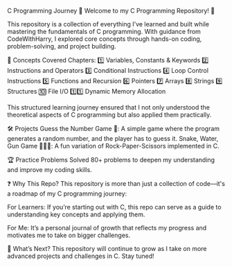 C Programming Journey 🚀
Welcome to my C Programming Repository! 🎉

This repository is a collection of everything I’ve learned and built while mastering the fundamentals of C programming. With guidance from CodeWithHarry, I explored core concepts through hands-on coding, problem-solving, and project building.

🌟 Concepts Covered
Chapters:
1️⃣ Variables, Constants & Keywords
2️⃣ Instructions and Operators
3️⃣ Conditional Instructions
4️⃣ Loop Control Instructions
5️⃣ Functions and Recursion
6️⃣ Pointers
7️⃣ Arrays
8️⃣ Strings
9️⃣ Structures
🔟 File I/O
1️⃣1️⃣ Dynamic Memory Allocation

This structured learning journey ensured that I not only understood the theoretical aspects of C programming but also applied them practically.

🛠 Projects
Guess the Number Game 🎲: A simple game where the program generates a random number, and the player has to guess it.
Snake, Water, Gun Game 🐍💧🔫: A fun variation of Rock-Paper-Scissors implemented in C.

🏆 Practice Problems
Solved 80+ problems to deepen my understanding and improve my coding skills.

❓ Why This Repo?
This repository is more than just a collection of code—it's a roadmap of my C programming journey:

For Learners: If you’re starting out with C, this repo can serve as a guide to understanding key concepts and applying them.

For Me: It’s a personal journal of growth that reflects my progress and motivates me to take on bigger challenges.

🌱 What’s Next?
This repository will continue to grow as I take on more advanced projects and challenges in C. Stay tuned!
